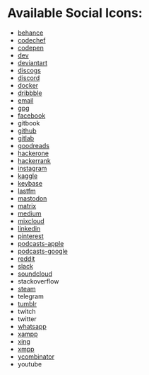 # Available Social Icons:

- [behance](https://simpleicons.org/?q=behance)
- [codechef](https://simpleicons.org/?q=codechef)
- [codepen](https://simpleicons.org/?q=codepen)
- [dev](https://simpleicons.org/?q=devto)
- [deviantart](https://simpleicons.org/?q=deviantart)
- [discogs](https://simpleicons.org/?q=discogs)
- [discord](https://simpleicons.org/?q=discord)
- [docker](https://simpleicons.org/?q=docker)
- [dribbble](https://simpleicons.org/?q=dribbble)
- [email](https://feathericons.com/?query=mail)
- [gpg](https://simpleicons.org/?q=gpg)
- [facebook](https://simpleicons.org/?q=facebook)
- gitbook
- [github](https://feathericons.com/?query=github)
- [gitlab](https://feathericons.com/?query=gitlab)
- [goodreads](https://simpleicons.org/?q=goodreads)
- [hackerone](https://simpleicons.org/?q=hackerone)
- [hackerrank](https://simpleicons.org/?q=hackerrank)
- [instagram](https://feathericons.com/?query=instagram)
- [kaggle](https://simpleicons.org/?q=kaggle)
- [keybase](https://simpleicons.org/?q=keybase)
- [lastfm](https://simpleicons.org/?q=lastfm)
- [mastodon](https://simpleicons.org/?q=mastodon)
- [matrix](https://simpleicons.org/?q=matrix)
- [medium](https://simpleicons.org/?q=medium)
- [mixcloud](https://simpleicons.org/?q=mixcloud)
- [linkedin](https://feathericons.com/?query=linked)
- [pinterest](https://simpleicons.org/?q=pinterest)
- [podcasts-apple](https://simpleicons.org/?q=podcast)
- [podcasts-google](https://simpleicons.org/?q=podcast)
- [reddit](https://simpleicons.org/?q=reddit)
- [slack](https://simpleicons.org/?q=slack)
- [soundcloud](https://simpleicons.org/?q=soundcloud)
- stackoverflow
- [steam](https://simpleicons.org/?q=Steam)
- telegram
- [tumblr](https://simpleicons.org/?q=tumblr)
- twitch
- twitter
- [whatsapp](https://simpleicons.org/?q=whatsapp)
- [xampp](https://simpleicons.org/?q=xampp)
- [xing](https://simpleicons.org/?q=xing)
- [xmpp](https://simpleicons.org/?q=xmpp)
- [ycombinator](https://simpleicons.org/?q=ycombinator)
- youtube
